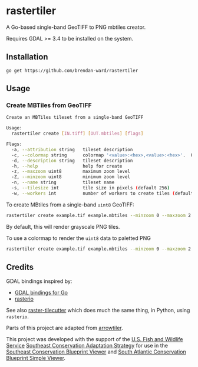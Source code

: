# rastertiler

A Go-based single-band GeoTIFF to PNG mbtiles creator.

Requires GDAL >= 3.4 to be installed on the system.

## Installation

`go get https://github.com/brendan-ward/rastertiler`

## Usage

### Create MBTiles from GeoTIFF

```bash
Create an MBTiles tileset from a single-band GeoTIFF

Usage:
  rastertiler create [IN.tiff] [OUT.mbtiles] [flags]

Flags:
  -a, --attribution string   tileset description
  -c, --colormap string      colormap '<value>:<hex>,<value>:<hex>'.  Only valid for 8-bit data
  -d, --description string   tileset description
  -h, --help                 help for create
  -z, --maxzoom uint8        maximum zoom level
  -Z, --minzoom uint8        minimum zoom level
  -n, --name string          tileset name
  -s, --tilesize int         tile size in pixels (default 256)
  -w, --workers int          number of workers to create tiles (default 4)
```

To create MBtiles from a single-band `uint8` GeoTIFF:

```bash
rastertiler create example.tif example.mbtiles --minzoom 0 --maxzoom 2
```

By default, this will render grayscale PNG tiles.

To use a colormap to render the `uint8` data to paletted PNG

```bash
rastertiler create example.tif example.mbtiles --minzoom 0 --maxzoom 2 --colormap "1:#686868,2:#fbb4b9,3:#c51b8a,4:#49006a"
```

## Credits

GDAL bindings inspired by:

-   [GDAL bindings for Go](https://github.com/lukeroth/gdal)
-   [rasterio](https://github.com/rasterio/rasterio)

See also [raster-tilecutter](https://github.com/brendan-ward/raster-tilecutter) which does much the same thing, in Python, using `rasterio`.

Parts of this project are adapted from [arrowtiler](https://github.com/brendan-ward/arrowtiler).

This project was developed with the support of the
[U.S. Fish and Wildlife Service](https://www.fws.gov/)
[Southeast Conservation Adaptation Strategy](https://secassoutheast.org/) for
use in the
[Southeast Conservation Blueprint Viewer](https://blueprint.geoplatform.gov/southeast/)
and
[South Atlantic Conservation Blueprint Simple Viewer](https://blueprint.geoplatform.gov/southatlantic/).
